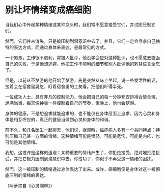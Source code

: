 # 别让坏情绪变成癌细胞

当我们心中升起某种情绪或某种念头时，我们常不愿意接受它们，并试图压制它们。

然而，它们并未消失，只是被压制到潜意识中去了。并且，它们一定会寻求自己独特的表达方式，而通过身体来表达，是最常见的方式。

一个男孩，工作很不顺利，常被人批评，他没学会应对这种批评，也不愿意去直面自己的失败，于是他想逃避，他把工作不顺利的细节和别人批评他的刺耳语言全忘了。

但是，以前从不梦游的他开始了梦游，先是突然从床上坐起，说一些发泄性的话，接着会在宿舍里晃悠，盯着宿舍里的工友看，把他们吓得半死。

一位成功人士，具有非凡的控制能力，他会把自己的每一分钟都安排得合情合理、满满当当，每天像钟表一样控制着自己的节奏，但晚上，他也会梦游。

身体的健康，不是想追求就能追求的，也不能仅在身体层面上追求，因为心灵和身体是相互呼应的，真正的健康当做到心灵和身体的和谐。

前不久，和几名医生一起聊天，他们说，据观察，癌症病人多有一个共同特点：特别压抑自己某一方面的情绪。这种情绪可能是愤怒，可能是悲伤，可能是内疚，也可能是其他情绪。

我想，这或许是这样的道理：某种重要的情绪产生了，你拒绝接受，绝对地拒绝接受，并把它极力压制到潜意识中去，你成功了，你似乎不再受这一情绪的困扰。

然而，这一被压制的情绪通过身体表达了出来。或许，癌细胞便是身体对这一被彻底压制的情绪的表达。

（阿萝摘自《心灵咖啡》）